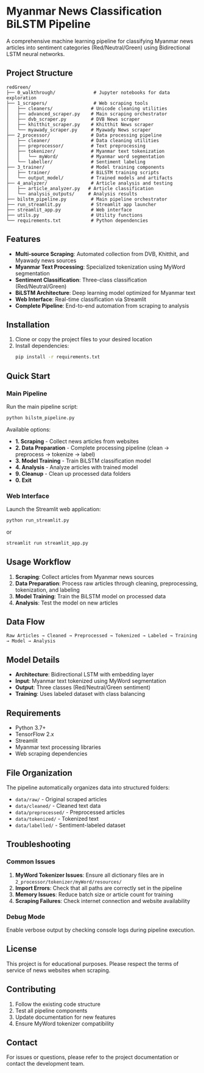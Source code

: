 # Myanmar News Classification BiLSTM Pipeline

A comprehensive machine learning pipeline for classifying Myanmar news articles into sentiment categories (Red/Neutral/Green) using Bidirectional LSTM neural networks.

## Project Structure

```
redGreen/
├── 0_walkthrough/              # Jupyter notebooks for data exploration
├── 1_scrapers/                 # Web scraping tools
│   ├── cleaners/              # Unicode cleaning utilities
│   ├── advanced_scraper.py    # Main scraping orchestrator
│   ├── dvb_scraper.py         # DVB News scraper
│   ├── khitthit_scraper.py    # Khitthit News scraper
│   └── myawady_scraper.py     # Myawady News scraper
├── 2_processor/               # Data processing pipeline
│   ├── cleaner/               # Data cleaning utilities
│   ├── preprocessor/          # Text preprocessing
│   ├── tokenizer/             # Myanmar text tokenization
│   │   └── myWord/            # Myanmar word segmentation
│   └── labeller/              # Sentiment labeling
├── 3_trainer/                 # Model training components
│   ├── trainer/               # BiLSTM training scripts
│   └── output_model/          # Trained models and artifacts
├── 4_analyzer/                # Article analysis and testing
│   ├── article_analyzer.py   # Article classification
│   └── analysis_outputs/     # Analysis results
├── bilstm_pipeline.py         # Main pipeline orchestrator
├── run_streamlit.py           # Streamlit app launcher
├── streamlit_app.py           # Web interface
├── utils.py                   # Utility functions
└── requirements.txt           # Python dependencies
```

## Features

- **Multi-source Scraping**: Automated collection from DVB, Khitthit, and Myawady news sources
- **Myanmar Text Processing**: Specialized tokenization using MyWord segmentation
- **Sentiment Classification**: Three-class classification (Red/Neutral/Green)
- **BiLSTM Architecture**: Deep learning model optimized for Myanmar text
- **Web Interface**: Real-time classification via Streamlit
- **Complete Pipeline**: End-to-end automation from scraping to analysis

## Installation

1. Clone or copy the project files to your desired location
2. Install dependencies:
   ```bash
   pip install -r requirements.txt
   ```

## Quick Start

### Main Pipeline

Run the main pipeline script:
```bash
python bilstm_pipeline.py
```

Available options:
- **1. Scraping** - Collect news articles from websites
- **2. Data Preparation** - Complete processing pipeline (clean → preprocess → tokenize → label)
- **3. Model Training** - Train BiLSTM classification model
- **4. Analysis** - Analyze articles with trained model
- **9. Cleanup** - Clean up processed data folders
- **0. Exit**

### Web Interface

Launch the Streamlit web application:
```bash
python run_streamlit.py
```
or
```bash
streamlit run streamlit_app.py
```

## Usage Workflow

1. **Scraping**: Collect articles from Myanmar news sources
2. **Data Preparation**: Process raw articles through cleaning, preprocessing, tokenization, and labeling
3. **Model Training**: Train the BiLSTM model on processed data
4. **Analysis**: Test the model on new articles

## Data Flow

```
Raw Articles → Cleaned → Preprocessed → Tokenized → Labeled → Training → Model → Analysis
```

## Model Details

- **Architecture**: Bidirectional LSTM with embedding layer
- **Input**: Myanmar text tokenized using MyWord segmentation
- **Output**: Three classes (Red/Neutral/Green sentiment)
- **Training**: Uses labeled dataset with class balancing

## Requirements

- Python 3.7+
- TensorFlow 2.x
- Streamlit
- Myanmar text processing libraries
- Web scraping dependencies

## File Organization

The pipeline automatically organizes data into structured folders:
- `data/raw/` - Original scraped articles
- `data/cleaned/` - Cleaned text data
- `data/preprocessed/` - Preprocessed articles
- `data/tokenized/` - Tokenized text
- `data/labelled/` - Sentiment-labeled dataset

## Troubleshooting

### Common Issues

1. **MyWord Tokenizer Issues**: Ensure all dictionary files are in `2_processor/tokenizer/myWord/resources/`
2. **Import Errors**: Check that all paths are correctly set in the pipeline
3. **Memory Issues**: Reduce batch size or article count for training
4. **Scraping Failures**: Check internet connection and website availability

### Debug Mode

Enable verbose output by checking console logs during pipeline execution.

## License

This project is for educational purposes. Please respect the terms of service of news websites when scraping.

## Contributing

1. Follow the existing code structure
2. Test all pipeline components
3. Update documentation for new features
4. Ensure MyWord tokenizer compatibility

## Contact

For issues or questions, please refer to the project documentation or contact the development team.